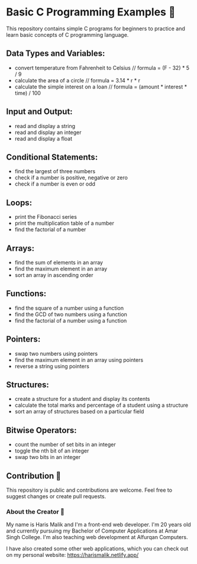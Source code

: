 # Basic C Programming Examples 🎇

This repository contains simple C programs for beginners to practice and learn basic concepts of C programming language. 

## Data Types and Variables:    

- convert temperature from Fahrenheit to Celsius // formula = (F - 32) * 5 / 9
- calculate the area of a circle // formula = 3.14 * r * r
- calculate the simple interest on a loan // formula = (amount * interest * time) / 100

## Input and Output:

- read and display a string
- read and display an integer
- read and display a float

## Conditional Statements:

- find the largest of three numbers
- check if a number is positive, negative or zero
- check if a number is even or odd

## Loops:

- print the Fibonacci series
- print the multiplication table of a number
- find the factorial of a number

## Arrays:

- find the sum of elements in an array
- find the maximum element in an array
- sort an array in ascending order

## Functions:

- find the square of a number using a function
- find the GCD of two numbers using a function
- find the factorial of a number using a function

## Pointers:

- swap two numbers using pointers
- find the maximum element in an array using pointers
- reverse a string using pointers

## Structures:

- create a structure for a student and display its contents
- calculate the total marks and percentage of a student using a structure
- sort an array of structures based on a particular field

## Bitwise Operators:

- count the number of set bits in an integer
- toggle the nth bit of an integer
- swap two bits in an integer

## Contribution 🎇

This repository is public and contributions are welcome. Feel free to suggest changes or create pull requests.

### About the Creator  🚀

My name is Haris Malik and I'm a front-end web developer. I'm 20 years old and currently pursuing my Bachelor of Computer Applications at Amar Singh College. I'm also teaching web development at Alfurqan Computers.

I have also created some other web applications, which you can check out on my personal website: https://harismalik.netlify.app/
